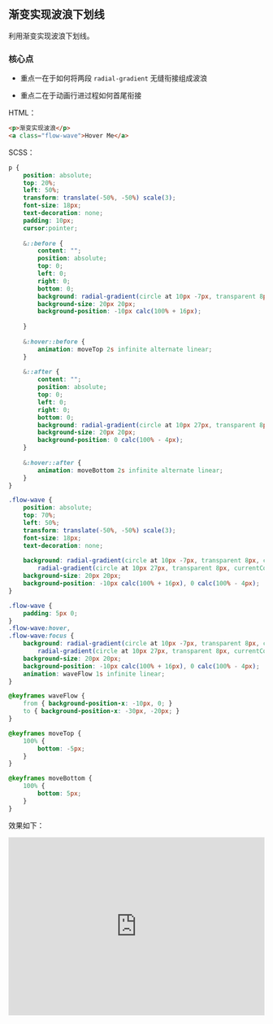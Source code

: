 ## 渐变实现波浪下划线

利用渐变实现波浪下划线。

### 核心点

+ 重点一在于如何将两段 `radial-gradient` 无缝衔接组成波浪

+ 重点二在于动画行进过程如何首尾衔接

HTML：

```html
<p>渐变实现波浪</p>
<a class="flow-wave">Hover Me</a>
```

SCSS：
```scss
p {
    position: absolute;
    top: 20%;
    left: 50%;
    transform: translate(-50%, -50%) scale(3);
    font-size: 18px;
    text-decoration: none;
    padding: 10px;
    cursor:pointer;
    
    &::before {
        content: "";
        position: absolute;
        top: 0;
        left: 0;
        right: 0;
        bottom: 0;
        background: radial-gradient(circle at 10px -7px, transparent 8px, red 8px, red 9px, transparent 9px) repeat-x;
        background-size: 20px 20px;
        background-position: -10px calc(100% + 16px); 
        
    }
    
    &:hover::before {
        animation: moveTop 2s infinite alternate linear;
    }
    
    &::after {
        content: "";
        position: absolute;
        top: 0;
        left: 0;
        right: 0;
        bottom: 0;
        background: radial-gradient(circle at 10px 27px, transparent 8px, green 8px, green 9px, transparent 9px) repeat-x;
        background-size: 20px 20px;
        background-position: 0 calc(100% - 4px); 
    }
    
    &:hover::after {
        animation: moveBottom 2s infinite alternate linear;
    }
}

.flow-wave {
    position: absolute;
    top: 70%;
    left: 50%;
    transform: translate(-50%, -50%) scale(3);
    font-size: 18px;
    text-decoration: none;
    
    background: radial-gradient(circle at 10px -7px, transparent 8px, currentColor 8px, currentColor 9px, transparent 9px) repeat-x,
        radial-gradient(circle at 10px 27px, transparent 8px, currentColor 8px, currentColor 9px, transparent 9px) repeat-x;
    background-size: 20px 20px;
    background-position: -10px calc(100% + 16px), 0 calc(100% - 4px);
}

.flow-wave {
    padding: 5px 0;
}
.flow-wave:hover,
.flow-wave:focus {
    background: radial-gradient(circle at 10px -7px, transparent 8px, currentColor 8px, currentColor 9px, transparent 9px) repeat-x,
        radial-gradient(circle at 10px 27px, transparent 8px, currentColor 8px, currentColor 9px, transparent 9px) repeat-x;
    background-size: 20px 20px;
    background-position: -10px calc(100% + 16px), 0 calc(100% - 4px);
    animation: waveFlow 1s infinite linear;
}

@keyframes waveFlow {
    from { background-position-x: -10px, 0; }
    to { background-position-x: -30px, -20px; }
}

@keyframes moveTop {
    100% {
        bottom: -5px;
    }
}

@keyframes moveBottom {
    100% {
        bottom: 5px;
    }
}
```

效果如下：

<iframe height="350" style="width: 100%;" scrolling="no" title="渐变实现波浪下划线及动画" src="https://codepen.io/Chokcoco/embed/vMyBQe?height=350&theme-id=default&default-tab=css,result" frameborder="no" allowtransparency="true" allowfullscreen="true">
  See the Pen <a href='https://codepen.io/Chokcoco/pen/vMyBQe'>渐变实现波浪下划线及动画</a> by Chokcoco
  (<a href='https://codepen.io/Chokcoco'>@Chokcoco</a>) on <a href='https://codepen.io'>CodePen</a>.
</iframe>